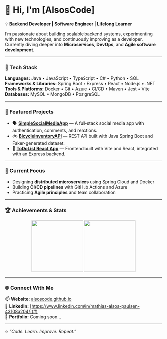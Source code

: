 # 👋 Hi, I'm [AlsosCode]

💡 **Backend Developer | Software Engineer | Lifelong Learner**

I’m passionate about building scalable backend systems, experimenting with new technologies, and continuously improving as a developer.  
Currently diving deeper into **Microservices**, **DevOps**, and **Agile software development**.

---

### 🚀 Tech Stack
**Languages:** Java • JavaScript • TypeScript • C# • Python • SQL  
**Frameworks & Libraries:** Spring Boot • Express • React • Node.js • .NET  
**Tools & Platforms:** Docker • Git • Azure • CI/CD • Maven • Jest • Vite  
**Databases:** MySQL • MongoDB • PostgreSQL  

---

### 🧩 Featured Projects
- 🗣️ [**SimpleSocialMediaApp**](https://github.com/AlsosCode/pg6301-social-media) — A full-stack social media app with authentication, comments, and reactions.  
- 🚲 [**BicycleInventoryAPI**](https://github.com/AlsosCode/bicycle-inventory-api) — REST API built with Java Spring Boot and Faker-generated dataset.  
- 🧰 [**ToDoList React App**](https://github.com/AlsosCode/todo-list) — Frontend built with Vite and React, integrated with an Express backend.  

---

### 🧱 Current Focus
- Designing **distributed microservices** using Spring Cloud and Docker  
- Building **CI/CD pipelines** with GitHub Actions and Azure  
- Practicing **Agile principles** and team collaboration  

---

### 🏆 Achievements & Stats

<p align="center">
  <img src="https://streak-stats.demolab.com?user=AlsosCode&theme=github-dark&hide_border=true" height="165" />
  <img src="https://github-readme-stats.vercel.app/api/top-langs/?username=AlsosCode&layout=compact&theme=github_dark&hide_border=true" height="165" />
</p>


---

### 🌐 Connect With Me
📫 **Website:** [alsoscode.github.io](https://alsoscode.github.io)  
💼 **LinkedIn:** [https://www.linkedin.com/in/mathias-alsos-paulsen-43108a204/](#)  
🧠 **Portfolio:** Coming soon...  

---
⭐ *“Code. Learn. Improve. Repeat.”*
